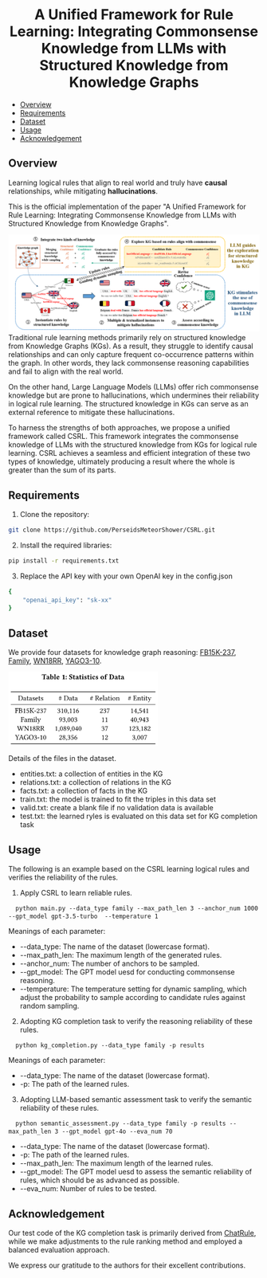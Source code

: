 <div align="center">    
 
# A Unified Framework for Rule Learning: Integrating Commonsense Knowledge from LLMs with Structured Knowledge from Knowledge Graphs

</div>

- [Overview](#overview)
- [Requirements](#requirements)
- [Dataset](#dataset)
- [Usage](#usage)
- [Acknowledgement](#acknowledgement)
 
## Overview  

Learning logical rules that align to real world and truly have  **causal** relationships, while mitigating **hallucinations**.

This is the official implementation of the paper "A Unified Framework for Rule Learning: Integrating Commonsense Knowledge from LLMs with Structured Knowledge from Knowledge Graphs".

<img src="images/structure.png" width = "900" />

<br/>
Traditional rule learning methods primarily rely on structured knowledge from Knowledge Graphs (KGs). As a result, they struggle to identify causal relationships and can only capture frequent co-occurrence patterns within the graph. In other words, they lack commonsense reasoning capabilities and fail to align with the real world.

On the other hand, Large Language Models (LLMs) offer rich commonsense knowledge but are prone to hallucinations, which undermines their reliability in logical rule learning. The structured knowledge in KGs can serve as an external reference to mitigate these hallucinations.

To harness the strengths of both approaches, we propose a unified framework called CSRL. This framework integrates the commonsense knowledge of LLMs with the structured knowledge from KGs for logical rule learning. CSRL achieves a seamless and efficient integration of these two types of knowledge, ultimately producing a result where the whole is greater than the sum of its parts.

## Requirements
1. Clone the repository:
 ```bash
 git clone https://github.com/PerseidsMeteorShower/CSRL.git
 ```

2. Install the required libraries:
```bash
pip install -r requirements.txt
```
3. Replace the API key with your own OpenAI key in the config.json
```bash
{
    "openai_api_key": "sk-xx"
}
```

## Dataset

We provide four datasets for knowledge graph reasoning: [FB15K-237](https://www.cs.princeton.edu/~danqic/papers/cvsc2015.pdf), [Family](https://www.cs.toronto.edu/~hinton/absps/families.pdf), [WN18RR](https://arxiv.org/pdf/1707.01476), [YAGO3-10](https://dl.acm.org/doi/10.1145/1242572.1242667).

<img src="images/dataset.png" width = "300" />

Details of the files in the dataset.

* entities.txt: a collection of entities in the KG
* relations.txt: a collection of relations in the KG
* facts.txt: a collection of facts in the KG 
* train.txt: the model is trained to fit the triples in this data set
* valid.txt: create a blank file if no validation data is available
* test.txt: the learned ryles is evaluated on this data set for KG completion task

## Usage

The following is an example based on the CSRL learning logical rules and verifies the reliability of the rules.

1. Apply CSRL to learn reliable rules.
```
  python main.py --data_type family --max_path_len 3 --anchor_num 1000 --gpt_model gpt-3.5-turbo  --temperature 1
```
Meanings of each parameter:

* --data_type: The name of the dataset (lowercase format).
* --max_path_len: The maximum length of the generated rules.
* --anchor_num: The number of anchors to be sampled.
* --gpt_model: The GPT model uesd for conducting commonsense reasoning.
* --temperature: The temperature setting for dynamic sampling, which adjust the probability to sample according to candidate rules against random sampling.

2. Adopting KG completion task to verify the reasoning reliability of these rules.
```
  python kg_completion.py --data_type family -p results
```
Meanings of each parameter:

* --data_type: The name of the dataset (lowercase format).
* -p: The path of the learned rules.

3. Adopting LLM-based semantic assessment task to verify the semantic reliability of these rules.
```
  python semantic_assessment.py --data_type family -p results --max_path_len 3 --gpt_model gpt-4o --eva_num 70
```

* --data_type: The name of the dataset (lowercase format).
* -p: The path of the learned rules.
* --max_path_len: The maximum length of the learned rules.
* --gpt_model: The GPT model uesd to assess the semantic reliability of rules, which should be as advanced as possible.
* --eva_num: Number of rules to be tested.

## Acknowledgement

Our test code of the KG completion task is primarily derived from [ChatRule](https://arxiv.org/abs/2309.01538), while we make adjustments to the rule ranking method and employed a balanced evaluation approach.

We express our gratitude to the authors for their excellent contributions.
